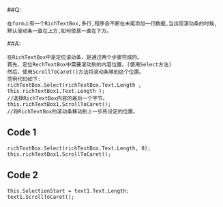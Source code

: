 ##Q:
 
	在form上有一个RichTextBox,多行,程序会不断在末尾添加一行数据,当出现滚动条的时候,默认滚动条一直在上方,如何使其一直在下方。
 
##A:
 
	在RichTextBox中是定位滚动条，是通过两个步骤完成的。
	首先，定位RechTextBox中需要滚动到的内容位置。(使用Select方法)
	然后，使用ScrollToCaret()方法将滚动条移到这个位置。
	范例代码如下:
	richTextBox.Select(richTextBox.Text.Length , this.richTextBox1.Text.Length );
	//选择RichTextBox内容的最后一个字节。
	this.richTextBox1.ScrollToCaret();
	//将RichTextBox的滚动条移动到上一步所设定的位置。
  
## Code 1

	richTextBox.Select(richTextBox.Text.Length, 0);
	this.richTextBox1.ScrollToCaret();

## Code 2

	this.SelectionStart = text1.Text.Length;
	text1.ScrollToCaret();
